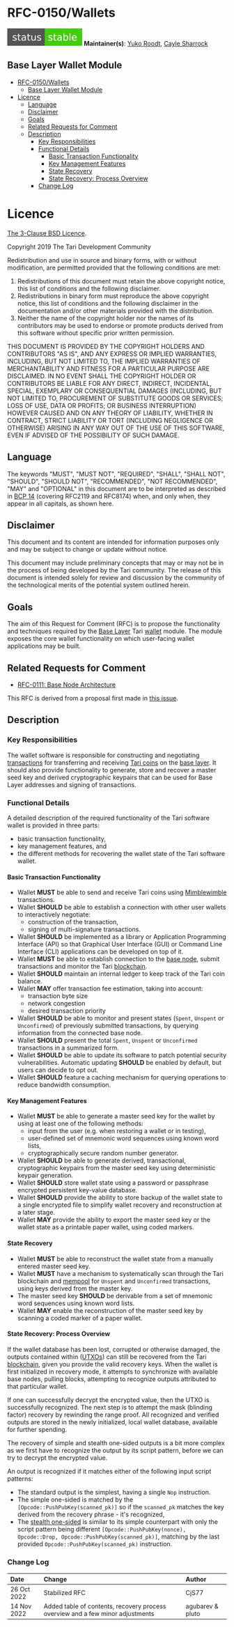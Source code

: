 # RFC-0150/Wallets
![status: stable](https://github.com/tari-project/tari/raw/master/RFC/src/theme/images/status-stable.svg)
**Maintainer(s)**: [Yuko Roodt](https://github.com/neonknight64), [Cayle Sharrock](https://github.com/CjS77)

## Base Layer Wallet Module

<!-- TOC -->
* [RFC-0150/Wallets](#rfc-0150wallets)
  * [Base Layer Wallet Module](#base-layer-wallet-module)
* [Licence](#licence)
  * [Language](#language)
  * [Disclaimer](#disclaimer)
  * [Goals](#goals)
  * [Related Requests for Comment](#related-requests-for-comment)
  * [Description](#description)
    * [Key Responsibilities](#key-responsibilities)
    * [Functional Details](#functional-details)
      * [Basic Transaction Functionality](#basic-transaction-functionality)
      * [Key Management Features](#key-management-features)
      * [State Recovery](#state-recovery)
      * [State Recovery: Process Overview](#state-recovery-process-overview)
    * [Change Log](#change-log)
<!-- TOC -->



# Licence

[The 3-Clause BSD Licence](https://opensource.org/licenses/BSD-3-Clause).

Copyright 2019 The Tari Development Community

Redistribution and use in source and binary forms, with or without modification, are permitted provided that the
following conditions are met:

1. Redistributions of this document must retain the above copyright notice, this list of conditions and the following
   disclaimer.
2. Redistributions in binary form must reproduce the above copyright notice, this list of conditions and the following
   disclaimer in the documentation and/or other materials provided with the distribution.
3. Neither the name of the copyright holder nor the names of its contributors may be used to endorse or promote products
   derived from this software without specific prior written permission.

THIS DOCUMENT IS PROVIDED BY THE COPYRIGHT HOLDERS AND CONTRIBUTORS "AS IS", AND ANY EXPRESS OR IMPLIED WARRANTIES,
INCLUDING, BUT NOT LIMITED TO, THE IMPLIED WARRANTIES OF MERCHANTABILITY AND FITNESS FOR A PARTICULAR PURPOSE ARE
DISCLAIMED. IN NO EVENT SHALL THE COPYRIGHT HOLDER OR CONTRIBUTORS BE LIABLE FOR ANY DIRECT, INDIRECT, INCIDENTAL,
SPECIAL, EXEMPLARY OR CONSEQUENTIAL DAMAGES (INCLUDING, BUT NOT LIMITED TO, PROCUREMENT OF SUBSTITUTE GOODS OR
SERVICES; LOSS OF USE, DATA OR PROFITS; OR BUSINESS INTERRUPTION) HOWEVER CAUSED AND ON ANY THEORY OF LIABILITY,
WHETHER IN CONTRACT, STRICT LIABILITY OR TORT (INCLUDING NEGLIGENCE OR OTHERWISE) ARISING IN ANY WAY OUT OF THE USE OF
THIS SOFTWARE, EVEN IF ADVISED OF THE POSSIBILITY OF SUCH DAMAGE.

## Language

The keywords "MUST", "MUST NOT", "REQUIRED", "SHALL", "SHALL NOT", "SHOULD", "SHOULD NOT", "RECOMMENDED", 
"NOT RECOMMENDED", "MAY" and "OPTIONAL" in this document are to be interpreted as described in 
[BCP 14](https://tools.ietf.org/html/bcp14) (covering RFC2119 and RFC8174) when, and only when, they appear in all capitals, as 
shown here.

## Disclaimer

This document and its content are intended for information purposes only and may be subject to change or update
without notice.

This document may include preliminary concepts that may or may not be in the process of being developed by the Tari
community. The release of this document is intended solely for review and discussion by the community of the
technological merits of the potential system outlined herein.

## Goals

The aim of this Request for Comment (RFC) is to propose the functionality and techniques required by the [Base Layer] 
Tari [wallet] module. The module exposes the core wallet functionality on which user-facing wallet applications may be built.

## Related Requests for Comment

* [RFC-0111: Base Node Architecture](./RFC-0111_BaseNodeArchitecture.md)

This RFC is derived from a proposal first made in [this issue](https://github.com/tari-project/tari/issues/17).

## Description

### Key Responsibilities

The wallet software is responsible for constructing and negotiating [transactions][transaction] for transferring and receiving 
[Tari coins][Tari coin] on the [base layer][Base Layer]. It should also provide functionality to generate, store and recover a master seed key 
and derived cryptographic keypairs that can be used for Base Layer addresses and signing of transactions.

### Functional Details 

A detailed description of the required functionality of the Tari software wallet is provided in three parts:
* basic transaction functionality,
* key management features, and
* the different methods for recovering the wallet state of the Tari software wallet.

#### Basic Transaction Functionality

- Wallet **MUST** be able to send and receive Tari coins using [Mimblewimble] transactions.
- Wallet **SHOULD** be able to establish a connection with other user wallets to interactively negotiate:
  - construction of the transaction,
  - signing of multi-signature transactions.
- Wallet **SHOULD** be implemented as a library or Application Programming Interface (API) so that Graphical
User Interface (GUI) or Command Line Interface (CLI) applications can be developed on top of it.
- Wallet **MUST** be able to establish connection to the [base node][Base Node], submit transactions and monitor the Tari [blockchain].
- Wallet **SHOULD** maintain an internal ledger to keep track of the Tari coin balance.
- Wallet **MAY** offer transaction fee estimation, taking into account:
  - transaction byte size
  - network congestion
  - desired transaction priority
- Wallet **SHOULD** be able to monitor and present states (`Spent`, `Unspent` or `Unconfirmed`) of previously submitted transactions, 
by querying information from the connected base node.
- Wallet **SHOULD** present the total `Spent`, `Unspent` or `Unconfirmed` transactions in a summarized form. 
- Wallet **SHOULD** be able to update its software to patch potential security vulnerabilities. 
Automatic updating **SHOULD** be enabled by default, but users can decide to opt out.
- Wallet **SHOULD** feature a caching mechanism for querying operations to reduce bandwidth consumption.

#### Key Management Features

- Wallet **MUST** be able to generate a master seed key for the wallet by using at least one of the following methods:
  - input from the user (e.g. when restoring a wallet or in testing),
  - user-defined set of mnemonic word sequences using known word lists,
  - cryptographically secure random number generator.
- Wallet **SHOULD** be able to generate derived, transactional, cryptographic keypairs from the master seed key using deterministic 
keypair generation.
- Wallet **SHOULD** store wallet state using a password or passphrase encrypted persistent key-value database.
- Wallet **SHOULD** provide the ability to store backup of the wallet state to a single encrypted file to simplify wallet recovery and 
reconstruction at a later stage.
- Wallet **MAY** provide the ability to export the master seed key or the wallet state as a printable paper wallet, using coded markers.

#### State Recovery

- Wallet **MUST** be able to reconstruct the wallet state from a manually entered master seed key. 
- Wallet **MUST** have a mechanism to systematically scan through the Tari blockchain and [mempool](RFC-0190_Mempool.md) for `Unspent` and `Unconfirmed` 
transactions, using keys derived from the master key.
- The master seed key **SHOULD** be derivable from a set of mnemonic word sequences using known word lists.
- Wallet **MAY** enable the reconstruction of the master seed key by scanning a coded marker of a paper wallet.

#### State Recovery: Process Overview
If the wallet database has been lost, corrupted or otherwise damaged, the outputs contained within ([UTXOs](Glossary.md#unspent-transaction-outputs))
can still be recovered from the Tari [blockchain], given you provide the valid recovery keys. When the wallet is first initialized in recovery mode, 
it attempts to synchronize with available base nodes, pulling blocks, attempting to recognize outputs attributed to that particular wallet.

If one can successfully decrypt the encrypted value, then the UTXO is successfully recognized. The next step is to attempt the mask (blinding factor)
recovery by rewinding the range proof. All recognized and verified outputs are stored in the newly initialized, local wallet database, 
available for further spending. 

The recovery of simple and stealth one-sided outputs is a bit more complex as we first have to recognize the output by its script pattern, before we can try
to decrypt the encrypted value. 

An output is recognized if it matches either of the following input script patterns:

- The standard output is the simplest, having a single `Nop` instruction.
- The simple one-sided is matched by the `[Opcode::PushPubKey(scanned_pk)]` so if the `scanned_pk` matches the key derived from the recovery phrase - it's recognized,
- The [stealth one-sided](RFC-0203_StealthAddresses.md) is similar to its simple counterpart with only the script pattern being different `[Opcode::PushPubKey(nonce), Opcode::Drop, Opcode::PushPubKey(scanned_pk)]`, matching by the last provided `Opcode::PushPubKey(scanned_pk)` instruction.



[wallet]: Glossary.md#wallet
[Base Layer]: Glossary.md#base-layer
[tari coin]: Glossary.md#tari-coin
[transaction]: Glossary.md#transaction
[mimblewimble]: Glossary.md#mimblewimble
[blockchain]: Glossary.md#blockchain
[base node]: Glossary.md#base-node

### Change Log

| Date        | Change                                                                         | Author           |
|:------------|:-------------------------------------------------------------------------------|:-----------------|
| 26 Oct 2022 | Stabilized RFC                                                                 | CjS77            |
| 14 Nov 2022 | Added table of contents, recovery process overview and a few minor adjustments | agubarev & pluto |